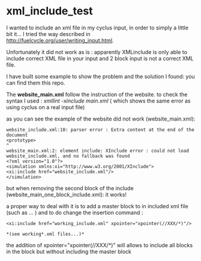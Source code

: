 # xml_include_test
I wanted to include an xml file in my cyclus input, in order to simply a little bit it...
I tried the way described in http://fuelcycle.org/user/writing_input.html.

Unfortunately it did not work as is : apparently XMLinclude is only able to include correct XML file in your input and 2 block input is not a correct XML file.

I have built some example to show the problem and the solution I found: you can find them this repo.

The **website_main.xml** follow the instruction of the website.
to check the syntax I used : *xmllint -xinclude main.xml* ( which shows the same error as using cyclus on a real input file)

as you can see the example of the website did not work (website_main.xml):

    website_include.xml:10: parser error : Extra content at the end of the document
    <prototype>
    ^
    website_main.xml:2: element include: XInclude error : could not load website_include.xml, and no fallback was found
    <?xml version="1.0"?>
    <simulation xmlns:xi="http://www.w3.org/2001/XInclude">
    <xi:include href="website_include.xml"/>
    </simulation>



but when removing the second block of the include (website_main_one_block_include.xml):
it works!

a proper way to deal with it is to add a master block to in included xml file (such as <XXX> ... </XXX>) and to do change the insertion command :

    <xi:include href="working_include.xml" xpointer="xpointer(//XXX/*)"/>
    
    *(see working*.xml files...)*

the addition of xpointer="xpointer(//XXX/*)" will allows to include all blocks in the <XXX> </XXX> block but without including the master block <XXX>
